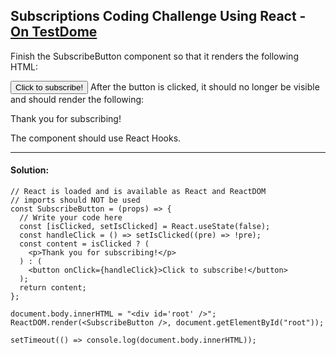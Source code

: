 ## Subscriptions Coding Challenge Using React - [On TestDome](https://app.testdome.com/questions/react-js/subscription/57789)
<p>
Finish the SubscribeButton component so that it renders the following HTML:

<button>Click to subscribe!</button>
After the button is clicked, it should no longer be visible and should render the following:

<p>Thank you for subscribing!</p>
The component should use React Hooks.
</p>

---
#### Solution:

```
// React is loaded and is available as React and ReactDOM
// imports should NOT be used
const SubscribeButton = (props) => {
  // Write your code here
  const [isClicked, setIsClicked] = React.useState(false);
  const handleClick = () => setIsClicked((pre) => !pre);
  const content = isClicked ? (
    <p>Thank you for subscribing!</p>
  ) : (
    <button onClick={handleClick}>Click to subscribe!</button>
  );
  return content;
};

document.body.innerHTML = "<div id='root' />";
ReactDOM.render(<SubscribeButton />, document.getElementById("root"));

setTimeout(() => console.log(document.body.innerHTML));
```
